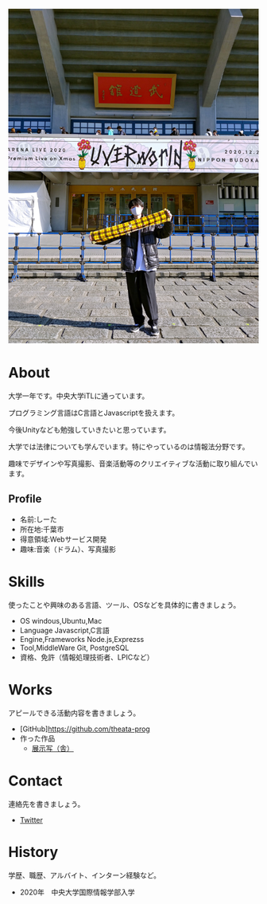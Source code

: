![プロフィール写真](20201225_104754_HDR.jpg)

# About
大学一年です。中央大学iTLに通っています。

プログラミング言語はC言語とJavascriptを扱えます。

今後Unityなども勉強していきたいと思っています。

大学では法律についても学んでいます。特にやっているのは情報法分野です。

趣味でデザインや写真撮影、音楽活動等のクリエイティブな活動に取り組んでいます。　　

## Profile
- 名前:しーた
- 所在地:千葉市
- 得意領域:Webサービス開発
- 趣味:音楽（ドラム）、写真撮影

# Skills
使ったことや興味のある言語、ツール、OSなどを具体的に書きましょう。
- OS  windous,Ubuntu,Mac
- Language  Javascript,C言語
- Engine,Frameworks Node.js,Exprezss
- Tool,MiddleWare Git, PostgreSQL
- 資格、免許（情報処理技術者、LPICなど）

# Works
アピールできる活動内容を書きましょう。
- [GitHub]https://github.com/theata-prog
- 作った作品
  - [展示写（舎）](https://polar-earth-39625.herokuapp.com/)

# Contact
連絡先を書きましょう。
- [Twitter](https://twitter.com/home)

# History
学歴、職歴、アルバイト、インターン経験など。
- 2020年　中央大学国際情報学部入学

